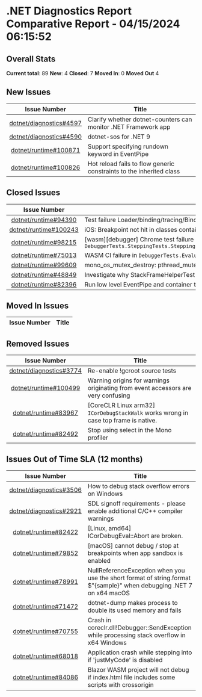 # .NET Diagnostics Report Comparative Report - 04/15/2024 06:15:52

## Overall Stats

**Current total**: 89
**New**: 4
**Closed**: 7
**Moved In**: 0
**Moved Out** 4

## New Issues

| **Issue Number** | **Title** |
| :--------------: | --------- |
| [dotnet/diagnostics#4597](https://github.com/dotnet/diagnostics/issues/4597) | Clarify whether dotnet-counters can monitor .NET Framework app |
| [dotnet/diagnostics#4590](https://github.com/dotnet/diagnostics/issues/4590) | dotnet-sos for .NET 9 |
| [dotnet/runtime#100871](https://github.com/dotnet/runtime/issues/100871) | Support specifying rundown keyword in EventPipe |
| [dotnet/runtime#100826](https://github.com/dotnet/runtime/issues/100826) | Hot reload fails to flow generic constraints to the inherited class |

## Closed Issues

| **Issue Number** | **Title** |
| :--------------: | --------- |
| [dotnet/runtime#94390](https://github.com/dotnet/runtime/issues/94390) | Test failure Loader/binding/tracing/BinderTracingTest.ResolutionFlow/BinderTracingTest.ResolutionFlow.cmd |
| [dotnet/runtime#100243](https://github.com/dotnet/runtime/issues/100243) | iOS: Breakpoint not hit in classes containing static fields that are initialized inline |
| [dotnet/runtime#98215](https://github.com/dotnet/runtime/issues/98215) | [wasm][debugger] Chrome test failure `DebuggerTests.SteppingTests.SteppingIntoLibrarySymbolsLoadedFromSymbolServerRemoveSymbolServerAndStepAgain` |
| [dotnet/runtime#75013](https://github.com/dotnet/runtime/issues/75013) | WASM CI failure in `DebuggerTests.EvaluateOnCallFrameTests.InheritedAndPrivateMembersInAClass` |
| [dotnet/runtime#99609](https://github.com/dotnet/runtime/issues/99609) | mono_os_mutex_destroy: pthread_mutex_destroy failed with "Device or resource busy" |
| [dotnet/runtime#48849](https://github.com/dotnet/runtime/issues/48849) | Investigate why StackFrameHelperTest Trimming test fails on mono |
| [dotnet/runtime#82396](https://github.com/dotnet/runtime/issues/82396) | Run low level EventPipe and container type native tests on CI. |

## Moved In Issues

| **Issue Number** | **Title** |
| :--------------: | --------- |

## Removed Issues

| **Issue Number** | **Title** |
| :--------------: | --------- |
| [dotnet/diagnostics#3774](https://github.com/dotnet/diagnostics/issues/3774) | Re-enable !gcroot source tests |
| [dotnet/runtime#100499](https://github.com/dotnet/runtime/issues/100499) | Warning origins for warnings originating from event accessors are very confusing |
| [dotnet/runtime#83967](https://github.com/dotnet/runtime/issues/83967) | [CoreCLR Linux arm32] `ICorDebugStackWalk` works wrong in case top frame is native. |
| [dotnet/runtime#82492](https://github.com/dotnet/runtime/issues/82492) | Stop using select in the Mono profiler |

## Issues Out of Time SLA (12 months)

| **Issue Number** | **Title** |
| :--------------: | --------- |
| [dotnet/diagnostics#3506](https://github.com/dotnet/diagnostics/issues/3506) | How to debug stack overflow errors on Windows |
| [dotnet/diagnostics#2921](https://github.com/dotnet/diagnostics/issues/2921) | SDL signoff requirements - please enable additional C/C++ compiler warnings |
| [dotnet/runtime#82422](https://github.com/dotnet/runtime/issues/82422) | [Linux, amd64] ICorDebugEval::Abort are broken. |
| [dotnet/runtime#79852](https://github.com/dotnet/runtime/issues/79852) | [macOS] cannot debug / stop at breakpoints when app sandbox is enabled |
| [dotnet/runtime#78991](https://github.com/dotnet/runtime/issues/78991) | NullReferenceException when you use the short format of string.format $"{sample}" when debugging .NET 7 on x64 macOS |
| [dotnet/runtime#71472](https://github.com/dotnet/runtime/issues/71472) | dotnet-dump makes process to double its used memory and fails |
| [dotnet/runtime#70755](https://github.com/dotnet/runtime/issues/70755) | Crash in coreclr.dll!Debugger::SendException while processing stack overflow in x64 Windows |
| [dotnet/runtime#68018](https://github.com/dotnet/runtime/issues/68018) | Application crash while stepping into if 'justMyCode' is disabled |
| [dotnet/runtime#84086](https://github.com/dotnet/runtime/issues/84086) | Blazor WASM project will not debug if index.html file  includes some scripts with crossorigin |

